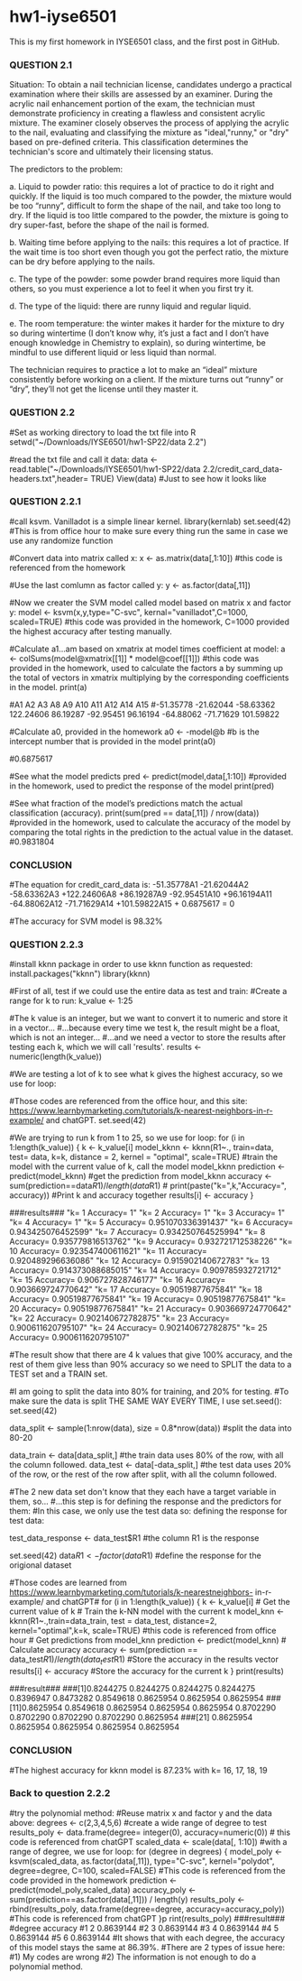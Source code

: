 # hw1-iyse6501
This is my first homework in IYSE6501 class, and the first post in GitHub.
### QUESTION 2.1 ###
Situation: To obtain a nail technician license, candidates undergo a practical examination where their skills are assessed by an examiner. During the acrylic nail enhancement portion of the exam, the technician must demonstrate proficiency in creating a flawless and consistent acrylic mixture. The examiner closely observes the process of applying the acrylic to the nail, evaluating and classifying the mixture as "ideal,"runny," or "dry" based on pre-defined criteria. This classification determines the technician's score and ultimately their licensing status.

The predictors to the problem:

a. Liquid to powder ratio: this requires a lot of practice to do it right and
quickly. If the liquid is too much compared to the powder, the mixture would be too
“runny”, difficult to form the shape of the nail, and take too long to dry. If the liquid
is too little compared to the powder, the mixture is going to dry super-fast, before the
shape of the nail is formed.

b. Waiting time before applying to the nails: this requires a lot of practice. If the
wait time is too short even though you got the perfect ratio, the mixture can be dry
before applying to the nails.

c. The type of the powder: some powder brand requires more liquid than others, so you
must experience a lot to feel it when you first try it.

d. The type of the liquid: there are runny liquid and regular liquid.

e. The room temperature: the winter makes it harder for the mixture to dry so during
wintertime (I don’t know why, it’s just a fact and I don’t have enough knowledge in
Chemistry to explain), so during wintertime, be mindful to use different liquid or less
liquid than normal.

The technician requires to practice a lot to make an “ideal” mixture consistently before
working on a client. If the mixture turns out “runny” or “dry”, they’ll not get the
license until they master it.
### QUESTION 2.2 ###
#Set as working directory to load the txt file into R
setwd("~/Downloads/IYSE6501/hw1-SP22/data 2.2")

#read the txt file and call it data:
data <- read.table("~/Downloads/IYSE6501/hw1-SP22/data 2.2/credit_card_data-headers.txt",header= TRUE)
View(data) #Just to see how it looks like
### QUESTION 2.2.1 ###

#call ksvm. Vanilladot is a simple linear kernel.
library(kernlab)
set.seed(42) #This is from office hour to make sure every thing run the same in case we use any randomize function

#Convert data into matrix called x:
x <- as.matrix(data[,1:10]) #this code is referenced from the homework

#Use the last comlumn as factor called y:
y <- as.factor(data[,11])

#Now we creater the SVM model called model based on matrix x and factor y:
model <- ksvm(x,y,type="C-svc", kernal="vanilladot",C=1000, scaled=TRUE) #this code was
provided in the homework, C=1000 provided the highest accuracy after testing manually.

#Calculate a1…am based on xmatrix at model times coefficient at model:
a <- colSums(model@xmatrix[[1]] * model@coef[[1]]) #this code was provided in the
homework, used to calculate the factors a by summing up the total of vectors in xmatrix
multiplying by the corresponding coefficients in the model.
print(a)

#A1 A2 A3 A8 A9 A10 A11 A12 A14
A15
#-51.35778 -21.62044 -58.63362 122.24606 86.19287 -92.95451 96.16194 -64.88062 -71.71629
101.59822

#Calculate a0, provided in the homework
a0 <- -model@b #b is the intercept number that is provided in the model
print(a0)

#0.6875617

#See what the model predicts
pred <- predict(model,data[,1:10]) #provided in the homework, used to predict the response
of the model
print(pred)

#See what fraction of the model’s predictions match the actual classification (accuracy).
print(sum(pred == data[,11]) / nrow(data)) #provided in the homework, used to calculate
the accuracy of the model by comparing the total rights in the prediction to the actual
value in the dataset.
#0.9831804

### CONCLUSION ###
#The equation for credit_card_data is:
-51.35778A1 -21.62044A2 -58.63362A3 +122.24606A8 +86.19287A9 -92.95451A10 +96.16194A11
-64.88062A12 -71.71629A14 +101.59822A15 + 0.6875617 = 0

#The accuracy for SVM model is 98.32%

### QUESTION 2.2.3 ###

#install kknn package in order to use kknn function as requested:
install.packages("kknn")
library(kknn)

#First of all, test if we could use the entire data as test and train:
#Create a range for k to run:
k_value <- 1:25

#The k value is an integer, but we want to convert it to numeric and store it in a vector... 
#...because every time we test k, the result might be a float, which is not an integer...
#...and we need a vector to store the results after testing each k, which we will call 'results'.
results <- numeric(length(k_value))

#We are testing a lot of k to see what k gives the highest accuracy, so we use for loop:

#Those codes are referenced from the office hour, and this site:
https://www.learnbymarketing.com/tutorials/k-nearest-neighbors-in-r-example/ and chatGPT.
set.seed(42)

#We are trying to run k from 1 to 25, so we use for loop:
for (i in 1:length(k_value)) {
  k <- k_value[i]
  model_kknn <- kknn(R1~., train=data, test= data, k=k, distance = 2, kernel = "optimal", scale=TRUE) #train the model with the current value of k, call the model model_kknn
  prediction <- predict(model_kknn) #get the prediction from model_kknn
  accuracy <- sum(prediction==data$R1)/ length(data$R1) #
  print(paste("k=",k,"Accuracy=", accuracy)) #Print k and accuracy together
  results[i] <- accuracy
}

###results###
"k= 1 Accuracy= 1"
"k= 2 Accuracy= 1"
"k= 3 Accuracy= 1"
"k= 4 Accuracy= 1"
"k= 5 Accuracy= 0.951070336391437"
"k= 6 Accuracy= 0.943425076452599"
"k= 7 Accuracy= 0.934250764525994"
"k= 8 Accuracy= 0.935779816513762"
"k= 9 Accuracy= 0.932721712538226"
"k= 10 Accuracy= 0.923547400611621"
"k= 11 Accuracy= 0.920489296636086"
"k= 12 Accuracy= 0.915902140672783"
"k= 13 Accuracy= 0.914373088685015"
"k= 14 Accuracy= 0.909785932721712"
"k= 15 Accuracy= 0.906727828746177"
"k= 16 Accuracy= 0.903669724770642"
"k= 17 Accuracy= 0.90519877675841"
"k= 18 Accuracy= 0.90519877675841"
"k= 19 Accuracy= 0.90519877675841"
"k= 20 Accuracy= 0.90519877675841"
"k= 21 Accuracy= 0.903669724770642"
"k= 22 Accuracy= 0.902140672782875"
"k= 23 Accuracy= 0.900611620795107"
"k= 24 Accuracy= 0.902140672782875"
"k= 25 Accuracy= 0.900611620795107"

#The result show that there are 4 k values that give 100% accuracy, and the rest of them
give less than 90% accuracy so we need to SPLIT the data to a TEST set and a TRAIN set.

#I am going to split the data into 80% for training, and 20% for testing.
#To make sure the data is split THE SAME WAY EVERY TIME, I use set.seed():
set.seed(42)

data_split <- sample(1:nrow(data), size = 0.8*nrow(data)) #split the data into 80-20

data_train <- data[data_split,] #the train data uses 80% of the row, with all the column
followed.
data_test <- data[-data_split,] #the test data uses 20% of the row, or the rest of the row
after split, with all the column followed.

#The 2 new data set don't know that they each have a target variable in them, so...
#...this step is for defining the response and the predictors for them:
#In this case, we only use the test data so: defining the response for test data:

test_data_response <- data_test$R1 #the column R1 is the response

set.seed(42)
data$R1 <- factor(data$R1) #define the response for the origional dataset

#Those codes are learned from https://www.learnbymarketing.com/tutorials/k-nearestneighbors-
in-r-example/ and chatGPT#
for (i in 1:length(k_value)) {
  k <- k_value[i] # Get the current value of k
    # Train the k-NN model with the current k
  model_knn <- kknn(R1~.,train=data_train, test = data_test, distance=2, kernel="optimal",k=k, scale=TRUE) #this code is referenced from office hour
    # Get predictions from model_knn
  prediction <- predict(model_knn)
    # Calculate accuracy
  accuracy <- sum(prediction == data_test$R1) / length(data_test$R1) #Store the accuracy in the results vector
  results[i] <- accuracy #Store the accuracy for the current k
}
print(results)

###result###
###[1]0.8244275 0.8244275 0.8244275 0.8244275 0.8396947 0.8473282 0.8549618 0.8625954
0.8625954 0.8625954
###[11]0.8625954 0.8549618 0.8625954 0.8625954 0.8625954 0.8702290 0.8702290 0.8702290
0.8702290 0.8625954
###[21] 0.8625954 0.8625954 0.8625954 0.8625954 0.8625954

### CONCLUSION ###
#The highest accuracy for kknn model is 87.23% with k= 16, 17, 18, 19

### Back to question 2.2.2 ###
#try the polynomial method:
#Reuse matrix x and factor y and the data above:
degrees <- c(2,3,4,5,6) #create a wide range of degree to test
results_poly <- data.frame(degree= integer(0), accuracy=numeric(0)) # this code is
referenced from chatGPT
scaled_data <- scale(data[, 1:10])
#with a range of degree, we use for loop:
for (degree in degrees) {
model_poly <- ksvm(scaled_data, as.factor(data[,11]), type="C-svc", kernel="polydot",
degree=degree, C=100, scaled=FALSE) #This code is referenced from the code provided in the
homework
prediction <- predict(model_poly,scaled_data)
accuracy_poly <- sum(prediction==as.factor(data[,11])) / length(y)
results_poly <- rbind(results_poly, data.frame(degree=degree, accuracy=accuracy_poly))
#This code is referenced from chatGPT
}p
rint(results_poly)
###result###
#degree accuracy
#1 2 0.8639144
#2 3 0.8639144
#3 4 0.8639144
#4 5 0.8639144
#5 6 0.8639144
#It shows that with each degree, the accuracy of this model stays the same at 86.39%.
#There are 2 types of issue here:
#1) My codes are wrong
#2) The information is not enough to do a polynomial method.
